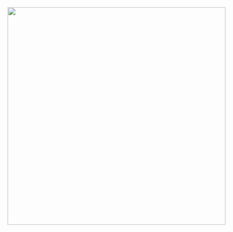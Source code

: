 <div id="header" align="center">
  <img src="https://media.giphy.com/media/xTiIzRJvjSIBduY2ys/giphy.gif" width="500"/>
</div>

